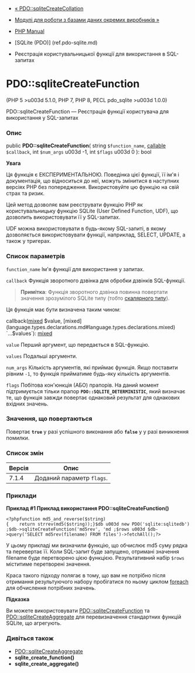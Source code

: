 - [« PDO::sqliteCreateCollation](pdo.sqlitecreatecollation.md)
- [Модулі для роботи з базами даних окремих виробників
»](refs.database.vendors.md)

- [PHP Manual](index.md)
- [SQLite (PDO)] (ref.pdo-sqlite.md)
- Реєстрація користувальницької функції для використання в
SQL-запитах

# PDO::sqliteCreateFunction

(PHP 5 \>u003d 5.1.0, PHP 7, PHP 8, PECL pdo_sqlite \>u003d 1.0.0)

PDO::sqliteCreateFunction — Реєстрація функції користувача для
використання у SQL-запитах

### Опис

public **PDO::sqliteCreateFunction**(
string `$function_name`,
[callable](language.types.callable.md) `$callback`,
int `$num_args` u003d -1,
int `$flags` u003d 0
): bool

**Увага**

Ця функція є ЕКСПЕРИМЕНТАЛЬНОЮ. Поведінка цієї функції, її ім'я
і документація, що відноситься до неї, можуть змінитися в наступних версіях
PHP без попередження. Використовуйте цю функцію на свій страх та ризик.

Цей метод дозволяє вам реєструвати функцію PHP як користувальницьку
функцію SQLite (User Defined Function, UDF), що дозволить використовувати
її у SQL-запитах.

UDF можна використовувати в будь-якому SQL-запиті, в якому дозволяється
використовувати функції, наприклад, SELECT, UPDATE, а також у тригерах.

### Список параметрів

`function_name`
Ім'я функції для використання у запитах.

`callback`
Функція зворотного дзвінка для обробки дзвінків SQL-функції.

> **Примітка**: Функція зворотного дзвінка повинна повертати значення
> зрозумілого SQLite типу (тобто [скалярного
> типу](language.types.intro.md)).

Ця функція має бути визначена таким чином:

callback([mixed](language.types.declarations.md#language.types.declarations.mixed)
$value,
[mixed](language.types.declarations.md#language.types.declarations.mixed)
`...$values`):
[mixed](language.types.declarations.md#language.types.declarations.mixed)

`value`
Перший аргумент, що передається в SQL-функцію.

`values`
Подальші аргументи.

`num_args`
Кількість аргументів, які приймає функція. Якщо поставити рівним
`-1`, то функція прийматиме будь-яку кількість аргументів.

`flags`
Побітова кон'юнкція (АБО) прапорів. На даний момент підтримується
тільки прапор **`PDO::SQLITE_DETERMINISTIC`**, який визначає те, що
функція завжди повертає однаковий результат для однакових вхідних
значень.

### Значення, що повертаються

Повертає **`true`** у разі успішного виконання або **`false`** у
у разі виникнення помилки.

### Список змін

| Версія | Опис |
|--------|----------------------------|
| 7.1.4 | Доданий параметр `flags`. |

### Приклади

**Приклад #1 Приклад використання **PDO::sqliteCreateFunction()****

` <?phpfunction md5_and_reverse($string){    return strrev(md5($string));}$db u003d new PDO('sqlite:sqlitedb');$db->sqliteCreateFunction('md5rev', 'md ;$rows u003d $db->query('SELECT md5rev(filename) FROM files')->fetchAll();?> `

У цьому прикладі ми визначили функцію, що обчислює md5 суму рядка та
перевертає її. Коли SQL-запит буде запущено, отримані значення
filename буде перетворено цією функцією. Результативний набір `$rows`
міститиме перетворені значення.

Краса такого підходу полягає в тому, що вам не потрібно після
отримання результуючого набору пробігатися по ньому циклом
[foreach](control-structures.foreach.md) для обчислення потрібних
значень.

**Підказка**

Ви можете використовувати
[PDO::sqliteCreateFunction](pdo.sqlitecreatefunction.md) та
[PDO::sqliteCreateAggregate](pdo.sqlitecreateaggregate.md) для
перевизначення стандартних функцій SQLite, що агрегують.

### Дивіться також

- [PDO::sqliteCreateAggregate](pdo.sqlitecreateaggregate.md)
- **sqlite_create_function()**
- **sqlite_create_aggregate()**
